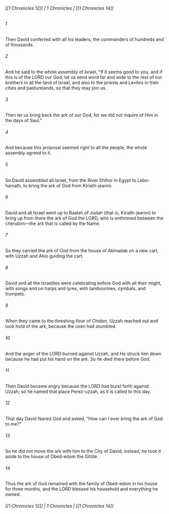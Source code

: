 ###### [[1 Chronicles 12]] | 1 Chronicles | [[1 Chronicles 14]]

###### 1
Then David conferred with all his leaders, the commanders of hundreds and of thousands.
###### 2
And he said to the whole assembly of Israel, “If it seems good to you, and if this is of the LORD our God, let us send word far and wide to the rest of our brothers in all the land of Israel, and also to the priests and Levites in their cities and pasturelands, so that they may join us.
###### 3
Then let us bring back the ark of our God, for we did not inquire of Him in the days of Saul.”
###### 4
And because this proposal seemed right to all the people, the whole assembly agreed to it.
###### 5
So David assembled all Israel, from the River Shihor in Egypt to Lebo-hamath, to bring the ark of God from Kiriath-jearim.
###### 6
David and all Israel went up to Baalah of Judah (that is, Kiriath-jearim) to bring up from there the ark of God the LORD, who is enthroned between the cherubim—the ark that is called by the Name.
###### 7
So they carried the ark of God from the house of Abinadab on a new cart, with Uzzah and Ahio guiding the cart.
###### 8
David and all the Israelites were celebrating before God with all their might, with songs and on harps and lyres, with tambourines, cymbals, and trumpets.
###### 9
When they came to the threshing floor of Chidon, Uzzah reached out and took hold of the ark, because the oxen had stumbled.
###### 10
And the anger of the LORD burned against Uzzah, and He struck him down because he had put his hand on the ark. So he died there before God.
###### 11
Then David became angry because the LORD had burst forth against Uzzah; so he named that place Perez-uzzah, as it is called to this day.
###### 12
That day David feared God and asked, “How can I ever bring the ark of God to me?”
###### 13
So he did not move the ark with him to the City of David; instead, he took it aside to the house of Obed-edom the Gittite.
###### 14
Thus the ark of God remained with the family of Obed-edom in his house for three months, and the LORD blessed his household and everything he owned.

###### [[1 Chronicles 12]] | 1 Chronicles | [[1 Chronicles 14]]
